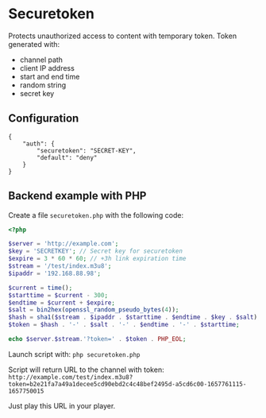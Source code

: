 # Securetoken

Protects unauthorized access to content with temporary token.
Token generated with:

- channel path
- client IP address
- start and end time
- random string
- secret key

## Configuration

```
{
    "auth": {
        "securetoken": "SECRET-KEY",
        "default": "deny"
    }
}
```

## Backend example with PHP

Create a file `securetoken.php` with the following code:

```php
<?php

$server = 'http://example.com';
$key = 'SECRETKEY'; // Secret key for securetoken
$expire = 3 * 60 * 60; // +3h link expiration time
$stream = '/test/index.m3u8';
$ipaddr = '192.168.88.98';

$current = time();
$starttime = $current - 300;
$endtime = $current + $expire;
$salt = bin2hex(openssl_random_pseudo_bytes(4));
$hash = sha1($stream . $ipaddr . $starttime . $endtime . $key . $salt);
$token = $hash . '-' . $salt . '-' . $endtime . '-' . $starttime;

echo $server.$stream.'?token=' . $token . PHP_EOL;
```

Launch script with: `php securetoken.php`

Script will return URL to the channel with token: `http://example.com/test/index.m3u8?token=b2e21fa7a49a1decee5cd90ebd2c4c48bef2495d-a5cd6c00-1657761115-1657750015`

Just play this URL in your player.
